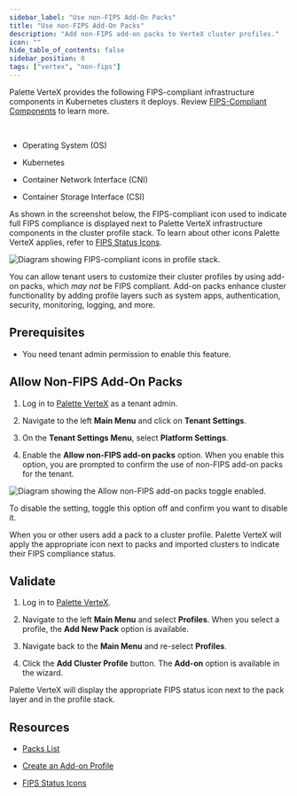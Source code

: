 ```yaml
---
sidebar_label: "Use non-FIPS Add-On Packs"
title: "Use non-FIPS Add-On Packs"
description: "Add non-FIPS add-on packs to VerteX cluster profiles."
icon: ""
hide_table_of_contents: false
sidebar_position: 0
tags: ["vertex", "non-fips"]
---
```





Palette VerteX provides the following FIPS-compliant infrastructure components in Kubernetes clusters it deploys. Review [FIPS-Compliant Components](../../fips/fips-compliant-components.md) to learn more.

<br />

    
- Operating System (OS)

- Kubernetes

- Container Network Interface (CNI)

- Container Storage Interface (CSI)

As shown in the screenshot below, the FIPS-compliant icon used to indicate full FIPS compliance is displayed next to Palette VerteX infrastructure components in the cluster profile stack. To learn about other icons Palette VerteX applies, refer to [FIPS Status Icons](../../fips/fips-status-icons.md).

![Diagram showing FIPS-compliant icons in profile stack.](/vertex_fips-status-icons_icons-in-profile-stack.png) 

You can allow tenant users to customize their cluster profiles by using add-on packs, which *may not* be FIPS compliant. Add-on packs enhance cluster functionality by adding profile layers such as system apps, authentication, security, monitoring, logging, and more.


## Prerequisites

- You need tenant admin permission to enable this feature.


## Allow Non-FIPS Add-On Packs


1. Log in to [Palette VerteX](https://console.spectrocloud.com/) as a tenant admin.


2. Navigate to the left **Main Menu** and click on **Tenant Settings**. 


3. On the **Tenant Settings Menu**, select **Platform Settings**.


4. Enable the **Allow non-FIPS add-on packs** option. When you enable this option, you are prompted to confirm the use of non-FIPS add-on packs for the tenant.


![Diagram showing the Allow non-FIPS add-on packs toggle enabled.](/vertex_use-non-fips-settings_nonFips-addon-packs.png)
 

To disable the setting, toggle this option off and confirm you want to disable it.

When you or other users add a pack to a cluster profile. Palette VerteX will apply the appropriate icon next to packs and imported clusters to indicate their FIPS compliance status.   


## Validate


1. Log in to [Palette VerteX](https://console.spectrocloud.com/).


2. Navigate to the left **Main Menu** and select **Profiles**. When you select a profile, the **Add New Pack** option is available.


   
3. Navigate back to the **Main Menu** and re-select **Profiles**. 


4. Click the **Add Cluster Profile** button. The **Add-on** option is available in the wizard. 


Palette VerteX will display the appropriate FIPS status icon next to the pack layer and in the profile stack.
   

## Resources

- [Packs List](../../../integrations/integrations.mdx)


- [Create an Add-on Profile](../../../cluster-profiles/create-add-on-profile.md)


- [FIPS Status Icons](../../fips/fips-status-icons.md)



